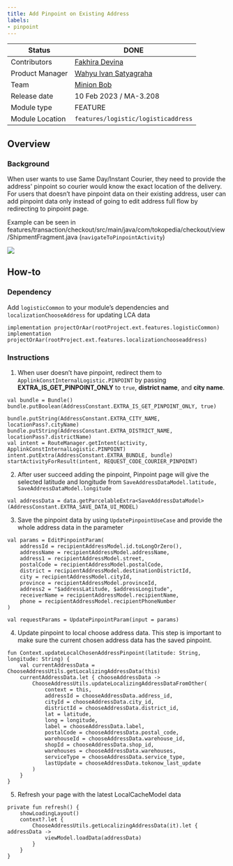 ```yaml
---
title: Add Pinpoint on Existing Address
labels:
- pinpoint
---
```


<!--left header table-->
| **Status**      | ​<!--start status:GREEN-->DONE<!--end status-->                                                              |
|-----------------|--------------------------------------------------------------------------------------------------------------|
| Contributors    | [Fakhira Devina](https://tokopedia.atlassian.net/wiki/people/61077e53b704b40068e80a8e?ref=confluence)        |
| Product Manager | [Wahyu Ivan Satyagraha](https://tokopedia.atlassian.net/wiki/people/61ad4312c15977006a17ce75?ref=confluence) |
| Team            | [Minion Bob](https://tokopedia.atlassian.net/people/team/2373d8a6-1afc-4f2a-aa7a-63855c273051)               |
| Release date    | ​10 Feb 2023 / ​<!--start status:GREY-->MA-3.208<!--end status-->                                            |
| Module type     | ​<!--start status:YELLOW-->FEATURE<!--end status-->                                                          |
| Module Location | `features/logistic/logisticaddress`                                                                          |

<!--toc-->

## Overview

### Background

When user wants to use Same Day/Instant Courier, they need to provide the address' pinpoint so courier would know the exact location of the delivery. For users that doesn’t have pinpoint data on their existing address, user can add pinpoint data only instead of going to edit address full flow by redirecting to pinpoint page. 

Example can be seen in features/transaction/checkout/src/main/java/com/tokopedia/checkout/view/ShipmentFragment.java (`navigateToPinpointActivity`)

![](https://docs-android.tokopedia.net/images/docs/logisticaddaddress/addpinpointonexistingaddress/background.png)

## How-to

### Dependency

Add `logisticCommon` to your module’s dependencies and `localizationChooseAddress` for updating LCA data



```
implementation projectOrAar(rootProject.ext.features.logisticCommon)
implementation projectOrAar(rootProject.ext.features.localizationchooseaddress)
```

### Instructions

1. When user doesn’t have pinpoint, redirect them to `ApplinkConstInternalLogistic.PINPOINT` by passing **EXTRA_IS_GET_PINPOINT_ONLY** to `true`, **district name**, and **city name**.


```
val bundle = Bundle()
bundle.putBoolean(AddressConstant.EXTRA_IS_GET_PINPOINT_ONLY, true)

bundle.putString(AddressConstant.EXTRA_CITY_NAME, locationPass?.cityName)
bundle.putString(AddressConstant.EXTRA_DISTRICT_NAME, locationPass?.districtName)
val intent = RouteManager.getIntent(activity, ApplinkConstInternalLogistic.PINPOINT)
intent.putExtra(AddressConstant.EXTRA_BUNDLE, bundle)
startActivityForResult(intent, REQUEST_CODE_COURIER_PINPOINT)
```
2. After user succeed adding the pinpoint, Pinpoint page will give the selected latitude and longitude from `SaveAddressDataModel.latitude, SaveAddressDataModel.longitude` 



```
val addressData = data.getParcelableExtra<SaveAddressDataModel>(AddressConstant.EXTRA_SAVE_DATA_UI_MODEL)
```
3. Save the pinpoint data by using `UpdatePinpointUseCase` and provide the whole address data in the parameter

```
val params = EditPinpointParam(
    addressId = recipientAddressModel.id.toLongOrZero(),
    addressName = recipientAddressModel.addressName,
    address1 = recipientAddressModel.street,
    postalCode = recipientAddressModel.postalCode,
    district = recipientAddressModel.destinationDistrictId,
    city = recipientAddressModel.cityId,
    province = recipientAddressModel.provinceId,
    address2 = "$addressLatitude, $addressLongitude",
    receiverName = recipientAddressModel.recipientName,
    phone = recipientAddressModel.recipientPhoneNumber
)

val requestParams = UpdatePinpointParam(input = params)
```

4. Update pinpoint to local choose address data. This step is important to make sure the current chosen address data has the saved pinpoint.

```
fun Context.updateLocalChosenAddressPinpoint(latitude: String, longitude: String) {
    val currentAddressData = ChooseAddressUtils.getLocalizingAddressData(this)
    currentAddressData.let { chooseAddressData ->
        ChooseAddressUtils.updateLocalizingAddressDataFromOther(
            context = this,
            addressId = chooseAddressData.address_id,
            cityId = chooseAddressData.city_id,
            districtId = chooseAddressData.district_id,
            lat = latitude,
            long = longitude,
            label = chooseAddressData.label,
            postalCode = chooseAddressData.postal_code,
            warehouseId = chooseAddressData.warehouse_id,
            shopId = chooseAddressData.shop_id,
            warehouses = chooseAddressData.warehouses,
            serviceType = chooseAddressData.service_type,
            lastUpdate = chooseAddressData.tokonow_last_update
        )
    }
}
```
5. Refresh your page with the latest LocalCacheModel data

```
private fun refresh() {
    showLoadingLayout()
    context?.let {
        ChooseAddressUtils.getLocalizingAddressData(it).let { addressData ->
            viewModel.loadData(addressData)
        }
    }
}
```